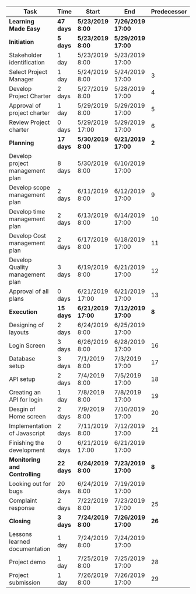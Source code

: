 | Task                            | Time    | Start           | End             | Predecessor |
|---------------------------------|---------|-----------------|-----------------|-------------|
| **Learning Made Easy**              | **47 days** | **5/23/2019 8:00**  | **7/26/2019 17:00** |             |
| **Initiation**                      | **5 days**  | **5/23/2019 8:00**  | **5/29/2019 17:00** |             |
| Stakeholder identification      | 1 day   | 5/23/2019 8:00  | 5/23/2019 17:00 |             |
| Select Project Manager          | 1 day   | 5/24/2019 8:00  | 5/24/2019 17:00 | 3           |
| Develop Project Charter         | 2 days  | 5/27/2019 8:00  | 5/28/2019 17:00 | 4           |
| Approval of project charter     | 1 day   | 5/29/2019 8:00  | 5/29/2019 17:00 | 5           |
| Review Project charter          | 0 days  | 5/29/2019 17:00 | 5/29/2019 17:00 | 6           |
| **Planning**                        | **17 days** | **5/30/2019 8:00**  | **6/21/2019 17:00** | **2**           |
| Develop project management plan | 8 days  | 5/30/2019 8:00  | 6/10/2019 17:00 |             |
| Develop scope management plan   | 2 days  | 6/11/2019 8:00  | 6/12/2019 17:00 | 9           |
| Develop time management plan    | 2 days  | 6/13/2019 8:00  | 6/14/2019 17:00 | 10          |
| Develop Cost management plan    | 2 days  | 6/17/2019 8:00  | 6/18/2019 17:00 | 11          |
| Develop Quality management plan | 3 days  | 6/19/2019 8:00  | 6/21/2019 17:00 | 12          |
| Approval of all plans           | 0 days  | 6/21/2019 17:00 | 6/21/2019 17:00 | 13          |
| **Execution**                       | **15 days** | **6/21/2019 17:00** | **7/12/2019 17:00** | **8**           |
| Designing of layouts            | 2 days  | 6/24/2019 8:00  | 6/25/2019 17:00 |             |
| Login Screen                    | 3 days  | 6/26/2019 8:00  | 6/28/2019 17:00 | 16          |
| Database setup                  | 3 days  | 7/1/2019 8:00   | 7/3/2019 17:00  | 17          |
| API setup                       | 2 days  | 7/4/2019 8:00   | 7/5/2019 17:00  | 18          |
| Creating an API for login       | 1 day   | 7/8/2019 8:00   | 7/8/2019 17:00  | 19          |
| Desgin of Home screen           | 2 days  | 7/9/2019 8:00   | 7/10/2019 17:00 | 20          |
| Implementation of Javascript    | 2 days  | 7/11/2019 8:00  | 7/12/2019 17:00 | 21          |
| Finishing the development       | 0 days  | 6/21/2019 17:00 | 6/21/2019 17:00 |             |
| **Monitoring and Controlling**      | **22 days** | **6/24/2019 8:00** | **7/23/2019 17:00** | **8**           |
| Looking out for bugs            | 20 days | 6/24/2019 8:00  | 7/19/2019 17:00 |             |
| Complaint response              | 2 days  | 7/22/2019 8:00  | 7/23/2019 17:00 | 25          |
| **Closing**                         | **3 days**  | **7/24/2019 8:00**  | **7/26/2019 17:00** | **26**          |
| Lessons learned documentation   | 1 day   | 7/24/2019 8:00  | 7/24/2019 17:00 |             |
| Project demo                    | 1 day   | 7/25/2019 8:00  | 7/25/2019 17:00 | 28          |
| Project submission              | 1 day   | 7/26/2019 8:00  | 7/26/2019 17:00 | 29          |
